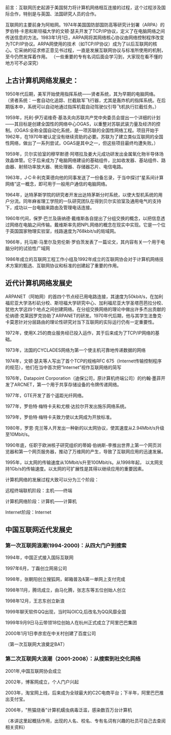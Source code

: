 前言：互联网历史起源于美国努力将计算机网络相互连接的过程，这个过程涉及国际合作，特别是与英国、法国研究人员的合作。

互联网的主要前身为阿帕网。1974年美国国防部国防高等研究计划署（ARPA）的罗伯特·卡恩和斯坦福大学的文顿·瑟夫开发了TCP/IP协议，定义了在电脑网络之间传送信息的方法。1983年1月1日，ARPA网将其网络核心协议由网络控制程序改变为TCP/IP协议。ARPA网使用的技术（如TCP/IP协议）成为了以后互联网的核心。它采纳的征求修正意见书过程，一直是发展互联网协议与标准所使用的机制，至今仍然发挥着作用。
（一些重要的专有名词后面会学习到，大家现在看不懂的地方可不必深究）

## 上古计算机网络发展史：
1950年代后期，美军开始使用指挥系统——贤者系统，其为早期的电脑网络。
（贤者系统：一套自动化追踪、拦截敌军飞行器，尤其是轰炸机的指挥系统。在后期版本中，系统可以自动地通过指挥机载自动驾驶仪引导飞机执行拦截任务。）

1959年，托利·伊万诺维奇·基洛夫向苏联共产党中央委员会提出一个详细的计划——其目标是创建全国性的网络中心OGAS，以重整对苏联武装力量及经济的控制。(OGAS:全称全国自动化系统，是一项苏联的全国性网络工程。项目开始于1962年，在1970年被认定没有继续资助的必要。苏联为了建立类似互联网的全国性网络，做出了一系列尝试，OGAS是其中之一，但这些项目最终均遭失败。）

1959年，贝尔实验室的穆罕默德·阿塔拉及姜大元成功研发出金属氧化物半导体场效晶体管。它于后来成为了电脑网络建设的基础组件，比如收发器、基站组件、路由器、射频功率放大器、微处理器、存储器芯片、电信电路。

1963年，J·C·R·利克莱德向他的同事发送了一份备忘录，于当中探讨“星系间计算网络”这一概念，即可用于一般用户通信的电脑网络。

1964年，达特茅斯学院的研究者开发出达特茅斯分时系统，以使大型机系统的用户分流。同年麻省理工学院的一队研究团队在得到贝尔实验室及通用电气的支持下，成功以一台电脑来路由及管理电话连接。

1960年代间，保罗·巴兰及唐纳德·戴维斯各自提出了分组交换的概念，以把信息透过网络在电脑之间传输。戴维斯率先把NPL网络的概念在现实中实现。它是一个位于英国国家物理实验室，线路速度为768kbit/s的局域网。

1966年，托马斯·马里尔及劳伦斯·罗伯茨发表了一篇论文，其内容有关一个用于电脑分时的试验性广域网

1986年成立的互联网工程工作小组及1992年成立的互联网协会对于计算机网络技术方案的甄选、互联网协议和标准的创建起了重要的作用。

## 近代计算机网络发展史
ARPANET（阿帕网）的首四个节点经已用电路连接，其速度为50kbit/s，在加利福尼亚大学洛杉矶分校、斯坦福大学研究中心、加利福尼亚大学圣塔芭芭拉分校、犹他大学这四个地点之间创建网络。在分组交换网络的理论中做出许多杰出贡献的伦纳德·克莱因罗克协助了ARPANET的研发。1970年代后期，他与其学生法鲁克·卡莫恩针对分层路由的理论性研究对当下互联网的实际运行仍有一定重要性。

1972年，使用X.25的商业服务经已投入运作，其于后来成为了TCP/IP网络的基础。

1973年，法国的CYCLADES网络为第一个使主机可靠地传递数据的网络

1974年，文顿·瑟夫等人写出了首个TCP的规格RFC 675（Internet传输控制程序的规范），他们在当中首次把“Internet”视作互联网络的简写

1976年，Datapoint Corporation（迪保公司，原计算机终端公司）的约翰·墨菲开发了ARCNET，第一个用于共享存储设备的令牌传递网络。

1977年，GTE开发了首个遥距光纤网络。

1977年，罗伯特·梅特卡夫和尤根·达拉尔开发出施乐网络系统。

1979年，罗伯特·梅特卡夫致力使以太网成为开放标准。

1980年，罗恩·克兰等人开发出一种新的以太网协议，使其速度从2.94Mbit/s升级至10Mbit/s。

1990年底，任职于欧洲核子研究组织的蒂姆·伯纳斯-李推出世界上第一个网页浏览器和第一个网页服务器，推动了万维网的产生，导致了互联网应用的迅速发展。

1995年，以太网的传输速度从10Mbit/s升至100Mbit/s。从1998年起， 以太网支持1Gb/s的传输速度。以太网的可扩展性是其得以继续应用的重要因素。

计算机网络的发展过程大致可以分为三个阶段：

远程终端联机阶段：主机——终端

计算机网络阶段：计算机——计算机

Internet阶段：Internet

## 中国互联网近代发展史
### 第一次互联网浪潮(1994-2000)：从四大门户到搜索

1994年，中国正式接入国际互联网

1997年6月，丁磊创立网易公司

1998年，张朝阳创立搜狐网，邮箱普及&第一单网上支付完成

1998年11月，腾讯成立，由马化腾，张志东等五位创始人创立

1998年12月，王志东创立新浪

1999年聊天软件QQ出现，当时叫OICQ,后改名为QQ风靡全国

1999年9月9日马云带领18位创始人在杭州正式成立了阿里巴巴集团

2000年1月1日李彦宏在中关村创建了百度公司

（第一次互联网大浪奠定BAT）

### 第二次互联网大浪潮（2001-2008）：从搜索到社交化网络

2001年,中国互联网协会成立

2002年，博客网成立，个人门户兴起

2003年，淘宝网上线，后来成为全球最大的C2C电商平台；下半年，阿里巴巴推出支付宝。

2006年，"熊猫烧香"计算机蠕虫病毒泛滥，感染数百万台计算机

（本讲这里起概括作用，出现的人名、校名、专有名词有兴趣的社员可自己去查阅相关资料）

